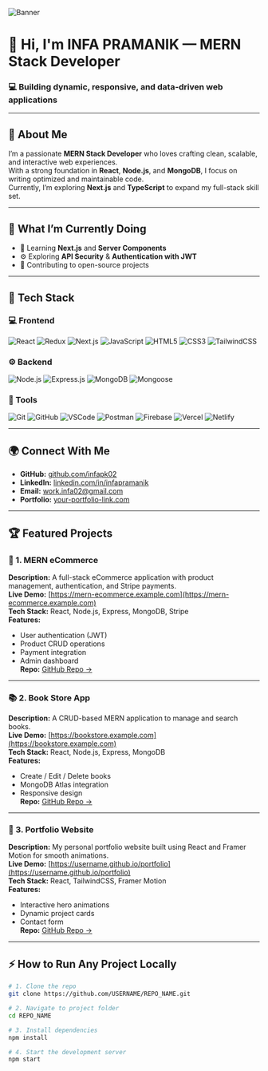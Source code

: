 <!-- Banner -->
![Banner](https://www.canva.com/design/DAGzIS0FrWg/zQXJL9nrzT0ovXR_n_thxw/edit)

# 👋 Hi, I'm INFA PRAMANIK — MERN Stack Developer
### 💻 Building dynamic, responsive, and data-driven web applications

---

## 🧠 About Me
I’m a passionate **MERN Stack Developer** who loves crafting clean, scalable, and interactive web experiences.  
With a strong foundation in **React**, **Node.js**, and **MongoDB**, I focus on writing optimized and maintainable code.  
Currently, I’m exploring **Next.js** and **TypeScript** to expand my full-stack skill set.

---

## 🚀 What I’m Currently Doing
- 🌱 Learning **Next.js** and **Server Components**
- ⚙️ Exploring **API Security** & **Authentication with JWT**
- 🧩 Contributing to open-source projects

---

## 🧰 Tech Stack

### 💻 Frontend
![React](https://img.shields.io/badge/React-20232A?style=for-the-badge&logo=react)
![Redux](https://img.shields.io/badge/Redux-593D88?style=for-the-badge&logo=redux)
![Next.js](https://img.shields.io/badge/Next.js-000000?style=for-the-badge&logo=nextdotjs)
![JavaScript](https://img.shields.io/badge/JavaScript-F7DF1E?style=for-the-badge&logo=javascript)
![HTML5](https://img.shields.io/badge/HTML5-E34F26?style=for-the-badge&logo=html5)
![CSS3](https://img.shields.io/badge/CSS3-1572B6?style=for-the-badge&logo=css3)
![TailwindCSS](https://img.shields.io/badge/Tailwind_CSS-38B2AC?style=for-the-badge&logo=tailwind-css)

### ⚙️ Backend
![Node.js](https://img.shields.io/badge/Node.js-339933?style=for-the-badge&logo=nodedotjs)
![Express.js](https://img.shields.io/badge/Express.js-000000?style=for-the-badge&logo=express)
![MongoDB](https://img.shields.io/badge/MongoDB-4EA94B?style=for-the-badge&logo=mongodb)
![Mongoose](https://img.shields.io/badge/Mongoose-880000?style=for-the-badge&logo=mongoose)

### 🧩 Tools
![Git](https://img.shields.io/badge/Git-F05032?style=for-the-badge&logo=git)
![GitHub](https://img.shields.io/badge/GitHub-181717?style=for-the-badge&logo=github)
![VSCode](https://img.shields.io/badge/VSCode-0078D4?style=for-the-badge&logo=visualstudiocode)
![Postman](https://img.shields.io/badge/Postman-FF6C37?style=for-the-badge&logo=postman)
![Firebase](https://img.shields.io/badge/Firebase-039BE5?style=for-the-badge&logo=firebase)
![Vercel](https://img.shields.io/badge/Vercel-000000?style=for-the-badge&logo=vercel)
![Netlify](https://img.shields.io/badge/Netlify-00C7B7?style=for-the-badge&logo=netlify)

---

## 🌍 Connect With Me
- **GitHub:** [github.com/infapk02](https://github.com/infapk02)
- **LinkedIn:** [linkedin.com/in/infapramanik](https://www.linkedin.com/in/infapramanik/)
- **Email:** work.infa02@gmail.com
- **Portfolio:** [your-portfolio-link.com](https://your-portfolio-link.com)

---

## 🏆 Featured Projects

### 🛒 1. MERN eCommerce
**Description:** A full-stack eCommerce application with product management, authentication, and Stripe payments.  
**Live Demo:** [https://mern-ecommerce.example.com](https://mern-ecommerce.example.com)  
**Tech Stack:** React, Node.js, Express, MongoDB, Stripe  
**Features:**
- User authentication (JWT)
- Product CRUD operations
- Payment integration
- Admin dashboard  
**Repo:** [GitHub Repo →](https://github.com/USERNAME/mern-ecommerce)

---

### 📚 2. Book Store App
**Description:** A CRUD-based MERN application to manage and search books.  
**Live Demo:** [https://bookstore.example.com](https://bookstore.example.com)  
**Tech Stack:** React, Node.js, Express, MongoDB  
**Features:**
- Create / Edit / Delete books  
- MongoDB Atlas integration  
- Responsive design  
**Repo:** [GitHub Repo →](https://github.com/USERNAME/bookstore)

---

### 💼 3. Portfolio Website
**Description:** My personal portfolio website built using React and Framer Motion for smooth animations.  
**Live Demo:** [https://username.github.io/portfolio](https://username.github.io/portfolio)  
**Tech Stack:** React, TailwindCSS, Framer Motion  
**Features:**
- Interactive hero animations  
- Dynamic project cards  
- Contact form  
**Repo:** [GitHub Repo →](https://github.com/USERNAME/portfolio)

---

## ⚡ How to Run Any Project Locally

```bash
# 1. Clone the repo
git clone https://github.com/USERNAME/REPO_NAME.git

# 2. Navigate to project folder
cd REPO_NAME

# 3. Install dependencies
npm install

# 4. Start the development server
npm start
